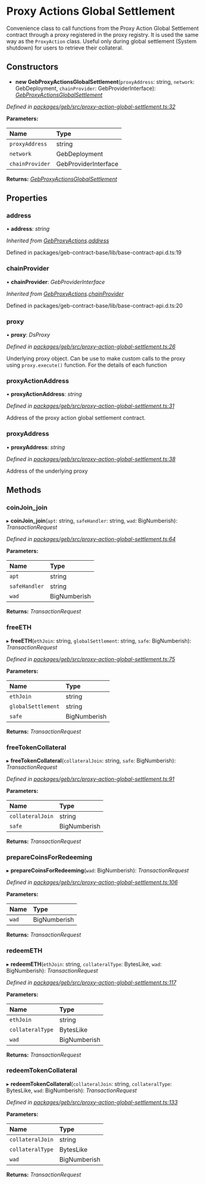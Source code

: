 # Proxy Actions Global Settlement

Convenience class to call functions from the Proxy Action Global Settlement contract through a proxy registered in the proxy registry. It is used the same way as the `ProxyAction` class. Useful only during global settlement \(System shutdown\) for users to retrieve their collateral.

## Constructors

+ **new GebProxyActionsGlobalSettlement**\(`proxyAddress`: string, `network`: GebDeployment, `chainProvider`: GebProviderInterface\): [_GebProxyActionsGlobalSettlement_](gebproxyactionsglobalsettlement.md)

_Defined in_ [_packages/geb/src/proxy-action-global-settlement.ts:32_](https://github.com/reflexer-labs/geb.js/blob/31f836f/packages/geb/src/proxy-action-global-settlement.ts#L32)

**Parameters:**

| Name | Type |
| :--- | :--- |
| `proxyAddress` | string |
| `network` | GebDeployment |
| `chainProvider` | GebProviderInterface |

**Returns:** [_GebProxyActionsGlobalSettlement_](gebproxyactionsglobalsettlement.md)

## Properties

### address

• **address**: _string_

_Inherited from_ [_GebProxyActions_](gebproxyactions.md)_._[_address_](gebproxyactions.md#address)

Defined in packages/geb-contract-base/lib/base-contract-api.d.ts:19

### chainProvider

• **chainProvider**: _GebProviderInterface_

_Inherited from_ [_GebProxyActions_](gebproxyactions.md)_._[_chainProvider_](gebproxyactions.md#chainprovider)

Defined in packages/geb-contract-base/lib/base-contract-api.d.ts:20

### proxy

• **proxy**: _DsProxy_

_Defined in_ [_packages/geb/src/proxy-action-global-settlement.ts:26_](https://github.com/reflexer-labs/geb.js/blob/31f836f/packages/geb/src/proxy-action-global-settlement.ts#L26)

Underlying proxy object. Can be use to make custom calls to the proxy using `proxy.execute()` function. For the details of each function

### proxyActionAddress

• **proxyActionAddress**: _string_

_Defined in_ [_packages/geb/src/proxy-action-global-settlement.ts:31_](https://github.com/reflexer-labs/geb.js/blob/31f836f/packages/geb/src/proxy-action-global-settlement.ts#L31)

Address of the proxy action global settlement contract.

### proxyAddress

• **proxyAddress**: _string_

_Defined in_ [_packages/geb/src/proxy-action-global-settlement.ts:38_](https://github.com/reflexer-labs/geb.js/blob/31f836f/packages/geb/src/proxy-action-global-settlement.ts#L38)

Address of the underlying proxy

## Methods

### coinJoin\_join

▸ **coinJoin\_join**\(`apt`: string, `safeHandler`: string, `wad`: BigNumberish\): _TransactionRequest_

_Defined in_ [_packages/geb/src/proxy-action-global-settlement.ts:64_](https://github.com/reflexer-labs/geb.js/blob/31f836f/packages/geb/src/proxy-action-global-settlement.ts#L64)

**Parameters:**

| Name | Type |
| :--- | :--- |
| `apt` | string |
| `safeHandler` | string |
| `wad` | BigNumberish |

**Returns:** _TransactionRequest_

### freeETH

▸ **freeETH**\(`ethJoin`: string, `globalSettlement`: string, `safe`: BigNumberish\): _TransactionRequest_

_Defined in_ [_packages/geb/src/proxy-action-global-settlement.ts:75_](https://github.com/reflexer-labs/geb.js/blob/31f836f/packages/geb/src/proxy-action-global-settlement.ts#L75)

**Parameters:**

| Name | Type |
| :--- | :--- |
| `ethJoin` | string |
| `globalSettlement` | string |
| `safe` | BigNumberish |

**Returns:** _TransactionRequest_

### freeTokenCollateral

▸ **freeTokenCollateral**\(`collateralJoin`: string, `safe`: BigNumberish\): _TransactionRequest_

_Defined in_ [_packages/geb/src/proxy-action-global-settlement.ts:91_](https://github.com/reflexer-labs/geb.js/blob/31f836f/packages/geb/src/proxy-action-global-settlement.ts#L91)

**Parameters:**

| Name | Type |
| :--- | :--- |
| `collateralJoin` | string |
| `safe` | BigNumberish |

**Returns:** _TransactionRequest_

### prepareCoinsForRedeeming

▸ **prepareCoinsForRedeeming**\(`wad`: BigNumberish\): _TransactionRequest_

_Defined in_ [_packages/geb/src/proxy-action-global-settlement.ts:106_](https://github.com/reflexer-labs/geb.js/blob/31f836f/packages/geb/src/proxy-action-global-settlement.ts#L106)

**Parameters:**

| Name | Type |
| :--- | :--- |
| `wad` | BigNumberish |

**Returns:** _TransactionRequest_

### redeemETH

▸ **redeemETH**\(`ethJoin`: string, `collateralType`: BytesLike, `wad`: BigNumberish\): _TransactionRequest_

_Defined in_ [_packages/geb/src/proxy-action-global-settlement.ts:117_](https://github.com/reflexer-labs/geb.js/blob/31f836f/packages/geb/src/proxy-action-global-settlement.ts#L117)

**Parameters:**

| Name | Type |
| :--- | :--- |
| `ethJoin` | string |
| `collateralType` | BytesLike |
| `wad` | BigNumberish |

**Returns:** _TransactionRequest_

### redeemTokenCollateral

▸ **redeemTokenCollateral**\(`collateralJoin`: string, `collateralType`: BytesLike, `wad`: BigNumberish\): _TransactionRequest_

_Defined in_ [_packages/geb/src/proxy-action-global-settlement.ts:133_](https://github.com/reflexer-labs/geb.js/blob/31f836f/packages/geb/src/proxy-action-global-settlement.ts#L133)

**Parameters:**

| Name | Type |
| :--- | :--- |
| `collateralJoin` | string |
| `collateralType` | BytesLike |
| `wad` | BigNumberish |

**Returns:** _TransactionRequest_

